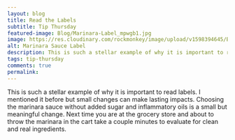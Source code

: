 ```yaml
---
layout: blog
title: Read the Labels
subtitle: Tip Thursday
featured-image: Blog/Marinara-Label_mpwgb1.jpg
image: https://res.cloudinary.com/rockmonkey/image/upload/v1598394645/Blog/Marinara-Label_mpwgb1.jpg
alt: Marinara Sauce Label
description: This is such a stellar example of why it is important to read labels. I mentioned it before but small changes can make lasting impacts. Choosing the marinara sauce without added sugar and inflammatory oils is a small but meaningful change.
tags: tip-thursday
comments: true
permalink:
---
```

This is such a stellar example of why it is important to read labels. I mentioned it before but small changes can make lasting impacts. Choosing the marinara sauce without added sugar and inflammatory oils is a small but meaningful change. Next time you are at the grocery store and about to throw the marinara in the cart take a couple minutes to evaluate for clean and real ingredients.
